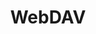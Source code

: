 ---
title: "WebDAV"
linkTitle: "WebDAV"
description: "Configuring and troubleshooting WebDAV shares."
type: docs
weight: 5
---